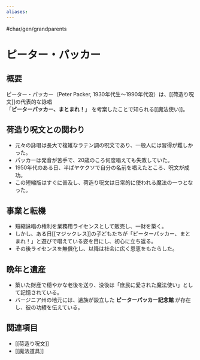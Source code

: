 ```yaml
---
aliases:
---
```

#char/gen/grandparents 
# ピーター・パッカー

## 概要
ピーター・パッカー（Peter Packer, 1930年代生〜1990年代没）は、[[荷造り呪文]]の代表的な詠唱  
「**ピーターパッカー、まとまれ！**」 を考案したことで知られる[[魔法使い]]。

## 荷造り呪文との関わり
- 元々の詠唱は長大で複雑なラテン調の呪文であり、一般人には習得が難しかった。  
- パッカーは発音が苦手で、20歳のころ何度唱えても失敗していた。  
- 1950年代のある日、半ばヤケクソで自分の名前を唱えたところ、呪文が成功。  
- この短縮版はすぐに普及し、荷造り呪文は日常的に使われる魔法の一つとなった。  

## 事業と転機
- 短縮詠唱の権利を業務用ライセンスとして販売し、一財を築く。  
- しかし、ある日[[マジックレス]]の子どもたちが「ピーターパッカー、まとまれ！」と遊びで唱えている姿を目にし、初心に立ち返る。  
- その後ライセンスを無償化し、以降は社会に広く恩恵をもたらした。  

## 晩年と遺産
- 築いた財産で穏やかな老後を送り、没後は「庶民に愛された魔法使い」として記憶されている。  
- バージニア州の地元には、遺族が設立した **ピーターパッカー記念館** が存在し、彼の功績を伝えている。  

## 関連項目
- [[荷造り呪文]]
- [[魔法道具]]
